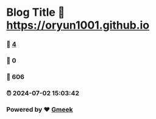 # Blog Title :link: https://oryun1001.github.io 
### :page_facing_up: [4](https://oryun1001.github.io/tag.html) 
### :speech_balloon: 0 
### :hibiscus: 606 
### :alarm_clock: 2024-07-02 15:03:42 
### Powered by :heart: [Gmeek](https://github.com/Meekdai/Gmeek)
